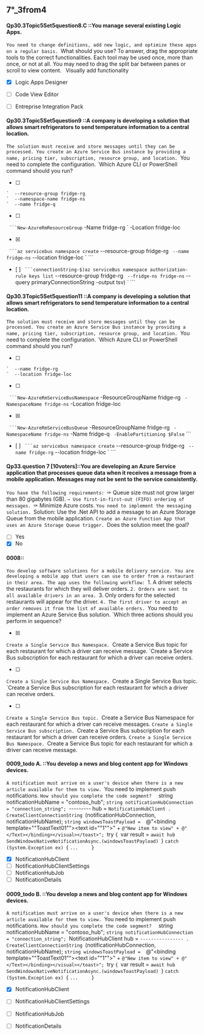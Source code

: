 
##   7°_3from4


#### Qp30.3Topic5Set5question8.C ::You manage several existing Logic Apps.
`You need to change definitions, add new logic, and optimize these apps on a regular basis.
`What should you use? To answer, drag the appropriate tools to the correct functionalities. Each tool may be used once, more than once, or not at all. You may need to drag the split bar between panes or scroll to view content.
`
`Visually add functionality

- [x] Logic Apps Designer
- [ ] Code View Editor
- [ ] Entreprise Integration Pack




#### Qp30.3Topic5Set5question9 ::A company is developing a solution that allows smart refrigerators to send temperature information to a central location.
`The solution must receive and store messages until they can be processed. You create an Azure Service Bus instance by providing a name, pricing tier, subscription, resource group, and location.
`You need to complete the configuration.
`Which Azure CLI or PowerShell command should you run?


- [ ]

```az servicebus queue create
`  --resource-group fridge-rg
`  --namespace-name fridge-ns
`  --name fridge-q
```

- [ ] 
`  ```New-AzureRmResourceGroup
`  -Name fridge-rg
`  -Location fridge-loc

- [x]
`  ```az servicebus namespace create
`  --resource-group fridge-rg
`  --name fridge-ns
`  --location fridge-loc
`  ```
- [ ]
`  ```connectionString-$)az serviceBus namespace authorization-rule keys list
`  --resource-group fridge-rg
`  --fridge-ns fridge-ns
`  --query primaryConnectionString -output tsv)
`  ```



#### Qp30.3Topic5Set5question11 ::A company is developing a solution that allows smart refrigerators to send temperature information to a central location.
`The solution must receive and store messages until they can be processed. You create an Azure Service Bus instance by providing a name, pricing tier, subscription, resource group, and location.
`You need to complete the configuration.
`Which Azure CLI or PowerShell command should you run?


- [ ]
```az group create
`  --name fridge-rg
`  --location fridge-loc
```

- [ ] 
`  ```New-AzureRmServiceBusNamespace
`  -ResourceGroupName fridge-rg
`  -NamespaceName fridge-ns
`  -Location fridge-loc

- [x]
`  ```New-AzureRmServiceBusQueue
`  -ResourceGroupName fridge-rg
`  -NamespaceName fridge-ns
`  -Name fridge-q
`  -EnablePartitioning $False
`  ```
- [ ]
`  ```az servicebus namespace create
`  --resource-group fridge-rg
`  --name fridge-rg
`  --location fridge-loc
`  ```


#### Qp33.question 7  [10voters]::You are developing an Azure Service application that processes queue data when it receives a message from a mobile application. Messages may not be sent to the service consistently.
`You have the following requirements:
`✑ Queue size must not grow larger than 80 gigabytes (GB).
`✑ Use first-in-first-out (FIFO) ordering of messages.
`✑ Minimize Azure costs.
`You need to implement the messaging solution.
`Solution: Use the .Net API to add a message to an Azure Storage Queue from the mobile application. 
`Create an Azure Function App that uses an Azure Storage Queue trigger.
`Does the solution meet the goal?

- [ ] Yes
- [x] No

#### 0008::
`You develop software solutions for a mobile delivery service. You are developing a mobile app that users can use to order from a restaurant in their area. The app uses the following workflow:
`1. A driver selects the restaurants for which they will deliver orders.
`2. Orders are sent to all available drivers in an area.
`3. Only orders for the selected restaurants will appear for the driver.
`4. The first driver to accept an order removes it from the list of available orders.
`You need to implement an Azure Service Bus solution.
`Which three actions should you perform in sequence?

- [x] 
`Create a Single Service Bus Namespace.
`Create a Service Bus topic for each restaurant for which a driver can receive message.
`Create a Service Bus subscription for each restaurant for which a driver can receive orders.

- [ ] 
`Create a Single Service Bus Namespace.
`Create a Single Service Bus topic.
`Create a Service Bus subscription for each restaurant for which a driver can receive orders.


- [ ] 
`Create a Single Service Bus topic.
`Create a Service Bus Namespace for each restaurant for which a driver can receive messages. 
`Create a Single Service Bus subscription.
`Create a Service Bus subscription for each restaurant for which a driver can receive orders.
`Create a Single Service Bus Namespace.
`Create a Service Bus topic for each restaurant for which a driver can receive message.

#### 0009_todo A. ::You develop a news and blog content app for Windows devices.
`A notification must arrive on a user's device when there is a new article available for them to view.
`You need to implement push notifications.
`How should you complete the code segment?
`
`
`string notificationHubName = "contoso_hub";
`string notificationHubConnection = "connection_string";
`--------- hub = 
`NotificationHubClient . CreateClientConnectionString
`(notificationHubConnection, notificationHubName);
`string windowsToastPayload = 
`@"<toast><visual><binding template=""ToastText01""><text id=""1"">" +
`@"New item to view" + @"</Text></binding></visual></toast>";
`try
`{
`var result = 
`await hub SendWindowsNativeNotificationAsync.(windowsToastPayload)
`}
`catch (System.Exception ex)
`{
`...    
`}

- [x] NotificationHubClient
- [ ] NotificationHubClientSettings
- [ ] NotificationHubJob
- [ ] NotificationDetails

#### 0009_todo B. ::You develop a news and blog content app for Windows devices.
`A notification must arrive on a user's device when there is a new article available for them to view.
`You need to implement push notifications.
`How should you complete the code segment?
`
`
`string notificationHubName = "contoso_hub";
`string notificationHubConnection = "connection_string";
`NotificationHubClient hub = 
`---------------- . CreateClientConnectionString
`(notificationHubConnection, notificationHubName);
`string windowsToastPayload = 
`@"<toast><visual><binding template=""ToastText01""><text id=""1"">" +
`@"New item to view" + @"</Text></binding></visual></toast>";
`try
`{
`var result = 
`await hub SendWindowsNativeNotificationAsync.(windowsToastPayload)
`}
`catch (System.Exception ex)
`{
`...    
`}

- [x] NotificationHubClient
- [ ] NotificationHubClientSettings
- [ ] NotificationHubJob
- [ ] NotificationDetails


